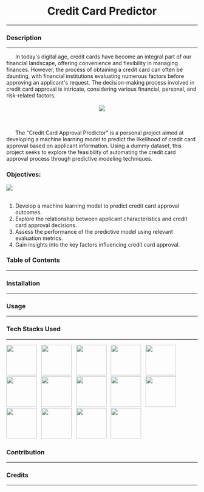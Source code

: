 # <center>Credit Card Predictor<center>
<hr>

### Description
<hr>
&nbsp; &nbsp; &nbsp; In today's digital age, credit cards have become an integral part of our financial landscape, offering convenience and flexibility in managing finances. However, the process of obtaining a credit card can often be daunting, with financial institutions evaluating numerous factors before approving an applicant's request. The decision-making process involved in credit card approval is intricate, considering various financial, personal, and risk-related factors.

<br>
<br>

<center><img src="https://th.bing.com/th?id=OSK.HEROyei_4UDEq7FPXP51ei5cdAuZu-DNPaSfEWTSQfxCg6k&w=384&h=228&c=1&rs=2&o=6&dpr=1.4&pid=SANGAM"></center>

<br>
<br>

&nbsp; &nbsp; &nbsp; The "Credit Card Approval Predictor" is a personal project aimed at developing a machine learning model to predict the likelihood of credit card approval based on applicant information. Using a dummy dataset, this project seeks to explore the feasibility of automating the credit card approval process through predictive modeling techniques.

### Objectives:

<img src="https://miro.medium.com/v2/resize:fit:828/format:webp/1*7cPFT3jToNS_FNgqP3hjFQ.jpeg">
</img>

<br>
<br>

1. Develop a machine learning model to predict credit card approval outcomes.
2. Explore the relationship between applicant characteristics and credit card approval decisions.
3. Assess the performance of the predictive model using relevant evaluation metrics.
4. Gain insights into the key factors influencing credit card approval.

### Table of Contents
<hr>

### Installation
<hr>

### Usage
<hr>

### Tech Stacks Used
<hr>
<img src="https://th.bing.com/th/id/OIP.nUYOwBlsmc2xTLmGRzBTCQHaHa?rs=1&pid=ImgDetMain" height = 80> &nbsp; <img src="https://th.bing.com/th/id/OIP.fBJ2R5Y0m_tQXUxdc0icPQHaKd?rs=1&pid=ImgDetMain" height = 80> &nbsp; <img src="https://p7.hiclipart.com/preview/1005/511/631/web-development-html-logo-world-wide-web-consortium-create-html-signature.jpg" height = 80> &nbsp; <img src="https://th.bing.com/th/id/OIP.19Aio6uoXRdKgfrk2PR9qgHaHw?rs=1&pid=ImgDetMain" height=80> &nbsp; <img src="https://th.bing.com/th/id/OIP.wpHyLAxfVI1MEQGPxrC38wHaDV?rs=1&pid=ImgDetMain" height = 80> &nbsp; <img src="https://www.freecodecamp.org/news/content/images/2020/07/pandas-logo.png" height = 80> &nbsp; <img src="https://th.bing.com/th/id/OIP.RyIdXhOXLr7W4ei4-tvVggAAAA?w=180&h=180&c=7&r=0&o=5&dpr=1.4&pid=1.7" height = 80> &nbsp; <img src="https://user-images.githubusercontent.com/315810/92254613-279c8000-ee9f-11ea-9b73-5622a7d95f3f.png" height = 80> &nbsp; <img src="https://th.bing.com/th/id/OIP.Dd8IBe1AjWvzyhJzTjBftwHaD_?rs=1&pid=ImgDetMain" height=80> &nbsp; <img src="https://th.bing.com/th/id/OIP.dEgEQ0JBlwn323Q_i0spsgAAAA?rs=1&pid=ImgDetMain" height=80> &nbsp; <img src="https://logos-world.net/wp-content/uploads/2021/02/Google-Cloud-Emblem.png" height = 80> &nbsp; <img src="https://th.bing.com/th/id/OIP.BWugDHBz7qW9EOPZfSk7fgHaFx?rs=1&pid=ImgDetMain" height = 80> &nbsp; <img src="https://logosmarcas.net/wp-content/uploads/2020/12/GitHub-Logo.png" height = 80> &nbsp; <img src="https://th.bing.com/th/id/OIP.Xa0BEkwl0Zx4qnY9lMbD7gHaHa?rs=1&pid=ImgDetMain" height = 80>

### Contribution
<hr>

### Credits
<hr>

